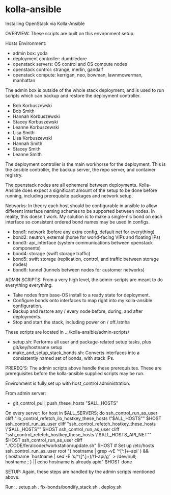 # kolla-ansible
Installing OpenStack via Kolla-Ansible


OVERVIEW:
These scripts are built on this environment setup:

Hosts Environment:
- admin box:             yoda
- deployment controller: dumbledore
- openstack servers:     OS control and OS compute nodes
- openstack control:     strange, merlin, gandalf
- openstack compute:     kerrigan, neo, bowman, lawnmowerman, manhattan

The admin box is outside of the whole stack deployment, and is used to run scripts which can backup and restore the deployment controller.

- Bob Korbuszewski
- Bob Smith
- Hannah Korbuszewski
- Stacey Korbuszewski
- Leanne Korbuszewski
- Lisa Smith
- Lisa Korbuszewski
- Hannah Smith
- Stacey Smith
- Leanne Smith

The deployment controller is the main workhorse for the deployment.  This is the ansible controller, the backup server, the repo server, and container registry.

The openstack nodes are all ephemeral between deployments.  Kolla-Ansible does expect a significant amount of the setup to be done before running, including prerequisite packages and network setup.



Networks:
In theory each host should be configurable in ansible to allow different interface naming schemes to be supported between nodes.
In reality, this doesn't work.  My solution is to make a single-nic bond on each interface so consistent ordered bond names may be used in configs.
- bond1: network          (before any extra config, default net for everything)
- bond2: neutron_external (home for world-facing VIPs and floating IPs)
- bond3: api_interface    (system communications between openstack components)
- bond4: storage          (swift storage traffic)
- bond5: swift storage    (replication, control, and traffic between storage nodes)
- bond6: tunnel           (tunnels between nodes for customer networks)



ADMIN SCRIPTS:
From a very high level, the admin-scripts are meant to do everything everything.
- Take nodes from base-OS install to a ready state for deployment.
- Configure bonds onto interfaces to map right into my kolla-ansible configuration.
- Backup and restore any / every node before, during, and after deployments.
- Stop and start the stack, including power on / off./stnha

These scripts are located in .../kolla-ansible/admin-scripts/
- setup.sh:                      Performs all user and package-related setup tasks, plus git/key/hostname setup
- make_and_setup_stack_bonds.sh: Converts interfaces into a consistently named set of bonds, with stack IPs.



PREREQ'S:
The admin scripts above handle these prerequisites.
These are prerequisites before the kolla-ansible supplied scripts may be run.

Environment is fully set up with host_control administration:

  From admin server:
  - git_control_pull_push_these_hosts "$ALL_HOSTS"
  
  On every server:
  for host in $ALL_SERVERS; do
     ssh_control_run_as_user cliff "ilo_control_refetch_ilo_hostkey_these_hosts \"$ALL_HOSTS\"" $HOST
     ssh_control_run_as_user cliff "ssh_control_refetch_hostkey_these_hosts \"$ALL_HOSTS\"" $HOST
     ssh_control_run_as_user cliff "ssh_control_refetch_hostkey_these_hosts \"$ALL_HOSTS_API_NET\"" $HOST
     ssh_control_run_as_user cliff "./CODE/feralcoder/workstation/update.sh" $HOST                    # Set up /etc/hosts
     ssh_control_run_as_user root "( hostname | grep -vE '^[^\.]+-api' ) && \
                                   { hostname \`hostname | sed -E 's/^([^\.]+)/\1-api/g'\` > /dev/null; \
                                   hostname ; } || echo hostname is already apid" $HOST
  done




SETUP:
Again, these steps are handled by the admin scripts mentioned above.

Run: 
  . setup.sh
  . fix-bonds/bondify_stack.sh
  . deploy.sh
